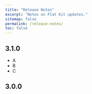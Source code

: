 ```yaml
---
title: "Release Notes"
excerpt: "Notes on Flat Kit updates."
sitemap: false
permalink: /release-notes/
toc: false
---
```


## 3.1.0
- A
- B
- C

## 3.0.0
